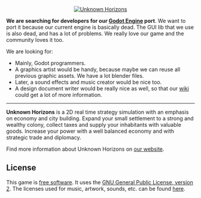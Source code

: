 <p align="center"><a href="http://unknown-horizons.org/"><img src="http://unknown-horizons.org/static/logo.svg" alt="Unknown Horizons"></a></p>

**We are searching for developers for our [Godot Engine](https://godotengine.org/) port**.
We want to port it because our current engine is basically dead.
The GUI lib that we use is also dead, and has a lot of problems.
We really love our game and the community loves it too.

We are looking for:

- Mainly, Godot programmers.
- A graphics artist would be handy, because maybe we can reuse
all previous graphic assets. We have a lot blender files.
- Later, a sound effects and music creator would be nice too.
- A design document writer would be really nice as well, so that
our [wiki](https://github.com/unknown-horizons/godot-port/wiki)
could get a lot of more information.

---

**Unknown Horizons** is a 2D real time strategy simulation with
an emphasis on economy and city building. Expand your small
settlement to a strong and wealthy colony, collect taxes and
supply your inhabitants with valuable goods. Increase your
power with a well balanced economy and with strategic trade
and diplomacy.

Find more information about Unknown Horizons on [our website](http://unknown-horizons.org/).

## License
This game is [free software](https://www.gnu.org/philosophy/free-sw.html).
It uses the [GNU General Public License, version 2](https://github.com/unknown-horizons/godot-port/blob/master/LICENSE.md).
The licenses used for music, artwork, sounds, etc. can be found
[here](https://github.com/unknown-horizons/unknown-horizons/tree/master/doc).
